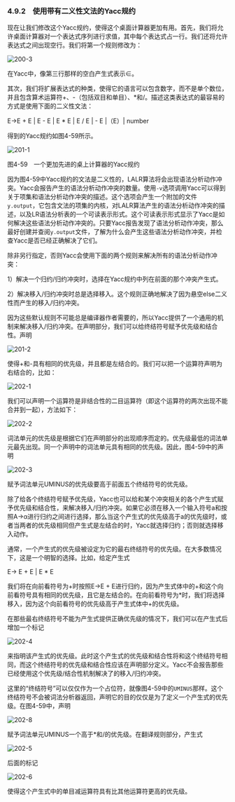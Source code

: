 ### 4.9.2　使用带有二义性文法的Yacc规约

现在让我们修改这个Yacc规约，使得这个桌面计算器更加有用。首先，我们将允许桌面计算器对一个表达式序列进行求值，其中每个表达式占一行。我们还将允许表达式之间出现空行。我们将第一个规则修改为：

![200-3](../Images/image04282.jpeg)

在Yacc中，像第三行那样的空白产生式表示∈。

其次，我们将扩展表达式的种类，使得它的语言可以包含数字，而不是单个数位，并且包含算术运算符+、-（包括双目和单目）、*和/。描述这类表达式的最容易的方式是使用下面的二义性文法：

E→E + E | E - E | E * E | E / E | - E |（E）| number

得到的Yacc规约如图4-59所示。

![201-1](../Images/image04283.jpeg)

图4-59　一个更加先进的桌上计算器的Yacc规约

因为图4-59中Yacc规约的文法是二义性的，LALR算法将会出现语法分析动作冲突。Yacc会报告产生的语法分析动作冲突的数量。使用`-v`选项调用Yacc可以得到关于项集和语法分析动作冲突的描述。这个选项会产生一个附加的文件`y.output`，它包含文法的项集的内核，对LALR算法产生的语法分析动作冲突的描述，以及LR语法分析表的一个可读表示形式。这个可读表示形式显示了Yacc是如何解决这些语法分析动作冲突的。只要Yacc报告发现了语法分析动作冲突，那么最好创建并查阅`y.output`文件，了解为什么会产生这些语法分析动作冲突，并检查Yacc是否已经正确解决了它们。

除非另行指定，否则Yacc会使用下面的两个规则来解决所有的语法分析动作冲突：

1）解决一个归约/归约冲突时，选择在Yacc规约中列在前面的那个冲突产生式。

2）解决移入/归约冲突时总是选择移入。这个规则正确地解决了因为悬空else二义性而产生的移入/归约冲突。

因为这些默认规则不可能总是编译器作者需要的，所以Yacc提供了一个通用的机制来解决移入/归约冲突。在声明部分，我们可以给终结符号赋予优先级和结合性。声明

![201-2](../Images/image04284.jpeg)

使得+和-具有相同的优先级，并且都是左结合的。我们可以把一个运算符声明为右结合的，比如：

![202-1](../Images/image04285.jpeg)

我们可以声明一个运算符是非结合性的二目运算符（即这个运算符的两次出现不能合并到一起），方法如下：

![202-2](../Images/image04286.jpeg)

词法单元的优先级是根据它们在声明部分的出现顺序而定的。优先级最低的词法单元最先出现。同一个声明中的词法单元具有相同的优先级。因此，图4-59中的声明

![202-3](../Images/image04287.jpeg)

赋予词法单元UMINUS的优先级要高于前面五个终结符号的优先级。

除了给各个终结符号赋予优先级，Yacc也可以给和某个冲突相关的各个产生式赋予优先级和结合性，来解决移入/归约冲突。如果它必须在移入一个输入符号a和按照A→α进行归约之间进行选择，那么当这个产生式的优先级高于a的优先级时，或者当两者的优先级相同但产生式是左结合的时，Yacc就选择归约；否则就选择移入动作。

通常，一个产生式的优先级被设定为它的最右终结符号的优先级。在大多数情况下，这是一个明智的选择。比如，给定产生式

E→ E + E | E * E

我们将在向前看符号为+时按照E→E + E进行归约，因为产生式体中的+和这个向前看符号具有相同的优先级，且它是左结合的。在向前看符号为*时，我们将选择移入，因为这个向前看符号的优先级高于产生式体中+的优先级。

在那些最右终结符号不能为产生式提供正确优先级的情况下，我们可以在产生式后增加一个标记

![202-4](../Images/image04288.jpeg)

来指明该产生式的优先级。此时这个产生式的优先级和结合性将和这个终结符号相同，而这个终结符号的优先级和结合性应该在声明部分定义。Yacc不会报告那些已经使用这个优先级/结合性机制解决了的移入/归约冲突。

这里的“终结符号”可以仅仅作为一个占位符，就像图4-59中的`UMINUS`那样。这个终结符号不会被词法分析器返回，声明它的目的仅仅是为了定义一个产生式的优先级。在图4-59中，声明

![202-8](../Images/image04289.jpeg)

赋予词法单元UMINUS一个高于*和/的优先级。在翻译规则部分，产生式

![202-5](../Images/image04290.jpeg)

后面的标记

![202-6](../Images/image04291.jpeg)

使得这个产生式中的单目减运算符具有比其他运算符更高的优先级。